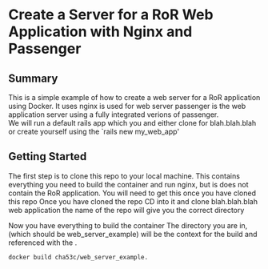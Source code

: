 # Create a Server for a RoR Web Application with Nginx and Passenger

## Summary
This is a simple example of how to create a web server for a RoR application using Docker. It uses nginx is used for web server
passenger is the web application server using a fully integrated verions of passenger.  
We will run a default rails app which you and either clone for blah.blah.blah or create yourself using the `rails new my_web_app'

## Getting Started
The first step is to clone this repo to your local machine.
This contains everything you need to build the container and run nginx, but is does not contain the RoR application. You will need to get this once you have cloned this repo
Once you have cloned the repo
CD into it and clone blah.blah.blah web application the name of the repo will give you the correct directory

Now you have everything to build the container
The directory you are in, (which should be web_server_example) will be the context for the build and referenced with the .

`docker build cha53c/web_server_example.`

